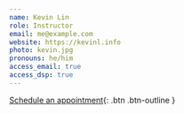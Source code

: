 ```yaml
---
name: Kevin Lin
role: Instructor
email: me@example.com
website: https://kevinl.info
photo: kevin.jpg
pronouns: he/him
access_email: true
access_dsp: true
---
```


[Schedule an appointment](#){: .btn .btn-outline }
